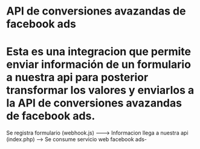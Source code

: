 # API de conversiones avazandas de facebook ads
# Esta es una integracion que permite enviar información de un formulario a nuestra api para posterior transformar los valores y enviarlos a la API de conversiones avazandas de facebook ads.

Se registra formulario (webhook.js) ---> Informacion llega  a nuestra api (index.php) --> Se consume servicio web facebook ads-
